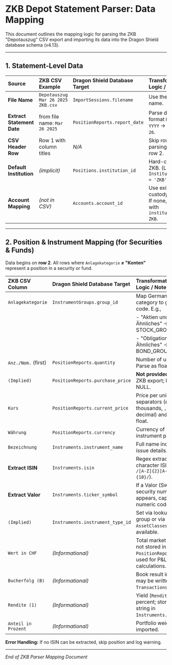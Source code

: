 # ZKB Depot Statement Parser: Data Mapping

This document outlines the mapping logic for parsing the ZKB "Depotauszug" CSV export and importing its data into the Dragon Shield database schema (v4.13).

---

## 1. Statement-Level Data

| Source                              | ZKB CSV Example                          | Dragon Shield Database Target                 | Transformation / Logic / Notes                                                       |
|:------------------------------------|:-----------------------------------------|:-----------------------------------------------|:-------------------------------------------------------------------------------------|
| **File Name**                       | `Depotauszug Mar 26 2025 ZKB.csv`         | `ImportSessions.filename`                     | Use the full file name.                                                               |
| **Extract Statement Date**          | from file name: `Mar 26 2025`            | `PositionReports.report_date`                 | Parse date with format `MMM DD YYYY` → `2025-03-26`.                                  |
| **CSV Header Row**                  | Row 1 with column titles                 | *N/A*                                         | Skip row 1; begin parsing data at row 2.                                              |
| **Default Institution**             | *(implicit)*                             | `Positions.institution_id`                    | Hard-code to ZKB. (Lookup via `Institutions.name = 'ZKB'`.)                             |
| **Account Mapping**                 | *(not in CSV)*                           | `Accounts.account_id`                         | Use existing ZKB custody account. If none, create with `institution_id = ZKB`.         |

---

## 2. Position & Instrument Mapping (for Securities & Funds)

Data begins on **row 2**. All rows where `Anlagekategorie` **≠ "Konten"** represent a position in a security or fund.

| ZKB CSV Column           | Dragon Shield Database Target           | Transformation / Logic / Notes                                                       |
|:-------------------------|:----------------------------------------|:-------------------------------------------------------------------------------------|
| `Anlagekategorie`        | `InstrumentGroups.group_id`             | Map German category to group code. E.g., 
|                          |                                         | - "Aktien und Ähnliches" → STOCK_GROUP
|                          |                                         | - "Obligationen und Ähnliches" → BOND_GROUP                                          |
| `Anz./Nom.` (first)      | `PositionReports.quantity`              | Number of units. Parse as float.                                                     |
| `(Implied)`              | `PositionReports.purchase_price`        | **Not provided** in ZKB export; leave NULL.                                          |
| `Kurs`                   | `PositionReports.current_price`         | Price per unit. Strip separators (e.g. `.` thousands, `,` decimal) and parse float.   |
| `Währung`                | `PositionReports.currency`              | Currency of instrument position.                                                     |
| `Bezeichnung`            | `Instruments.instrument_name`           | Full name including issue details.                                                   |
| **Extract ISIN**         | `Instruments.isin`                      | Regex extract 12-character ISIN (e.g. `/[A-Z]{2}[A-Z0-9]{10}/`).                     |
| **Extract Valor**        | `Instruments.ticker_symbol`             | If a Valor (Swiss security number) appears, capture numeric code.                    |
| `(Implied)`              | `Instruments.instrument_type_id`        | Set via lookup on group or via `AssetClasses` if available.                          |
| `Wert in CHF`            | *(Informational)*                       | Total market value; not stored in `PositionReports` but used for P&L calculations.   |
| `Bucherfolg (B)`         | *(Informational)*                       | Book result in CHF; may be written to `Transactions.notes`.                           |
| `Rendite (1)`            | *(Informational)*                       | Yield (`Rendite`) as percent; store raw string in `Instruments.notes`.               |
| `Anteil in Prozent`      | *(Informational)*                       | Portfolio weight; not imported.                                                      |

**Error Handling:** If no ISIN can be extracted, skip position and log warning.  

---

*End of ZKB Parser Mapping Document*

